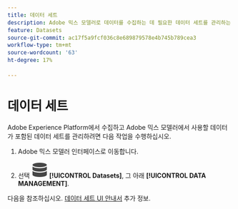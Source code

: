 ```yaml
---
title: 데이터 세트
description: Adobe 믹스 모델러로 데이터를 수집하는 데 필요한 데이터 세트를 관리하는 방법을 알아봅니다.
feature: Datasets
source-git-commit: ac17f5a9fcf036c8e689879578e4b745b789cea3
workflow-type: tm+mt
source-wordcount: '63'
ht-degree: 17%

---
```



# 데이터 세트

Adobe Experience Platform에서 수집하고 Adobe 믹스 모델러에서 사용할 데이터가 포함된 데이터 세트를 관리하려면 다음 작업을 수행하십시오.

1. Adobe 믹스 모델러 인터페이스로 이동합니다.

1. 선택 ![데이터](../assets/icons/Data.svg) **[!UICONTROL Datasets]**, 그 아래 **[!UICONTROL DATA MANAGEMENT]**.

다음을 참조하십시오. [데이터 세트 UI 안내서](https://experienceleague.adobe.com/docs/experience-platform/catalog/datasets/user-guide.html?lang=ko) 추가 정보.
